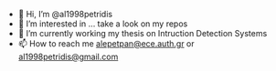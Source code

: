 - 👋 Hi, I’m @al1998petridis
- 👀 I’m interested in ... take a look on my repos
- 🌱 I’m currently working my thesis on Intruction Detection Systems
- 📫 How to reach me alepetpan@ece.auth.gr or al1998petridis@gmail.com

<!---
al1998petridis/al1998petridis is a ✨ special ✨ repository because its `README.md` (this file) appears on your GitHub profile.
You can click the Preview link to take a look at your changes.
--->
